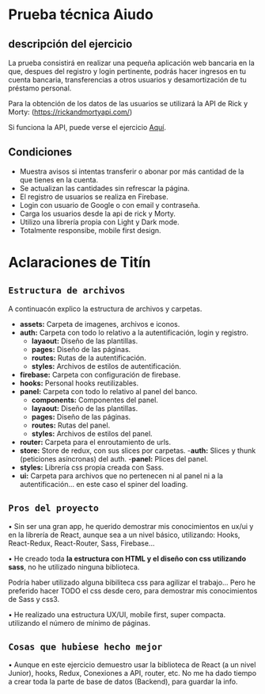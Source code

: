 # Prueba técnica Aiudo
## descripción del ejercicio
La prueba consistirá en realizar una pequeña aplicación web bancaria en la que, despues del registro y login pertinente, podrás hacer ingresos en tu cuenta bancaria, transferencias a otros usuarios y desamortización de tu préstamo personal.

Para la obtención de los datos de las usuarios se utilizará la API de Rick y Morty: (https://rickandmortyapi.com/)

Si funciona la API, puede verse el ejercicio  [Aquí](https://titin-c.github.io/aiudo-bank).

## Condiciones 
- Muestra avisos si intentas transferir o abonar por más cantidad de la que tienes en la cuenta.
- Se actualizan las cantidades sin refrescar la página.
- El registro de usuarios se realiza en Firebase.
- Login con usuario de Google o con email y contraseña.
- Carga los usuarios desde la api de rick y Morty.
- Utilizo una librería propia con Light y Dark mode.
- Totalmente responsibe, mobile first design.


# Aclaraciones de Titín

## `Estructura de archivos`
A continuacón explico la estructura de archivos y carpetas.


- **assets:** Carpeta de imagenes, archivos e iconos.
- **auth:** Carpeta  con todo lo relativo a la autentificación, login y registro.
    - **layaout:** Diseño de las plantillas.
    - **pages:** Diseño de las páginas.
    - **routes:** Rutas de la autentificación.
    - **styles:** Archivos de estilos de autentificación.
- **firebase:** Carpeta con configuración de firebase.
- **hooks:** Personal hooks reutilizables.
- **panel:** Carpeta con todo lo relativo al panel del banco.
    - **components:** Componentes del panel.
    - **layaout:** Diseño de las plantillas.
    - **pages:** Diseño de las páginas.
    - **routes:** Rutas del panel.
    - **styles:** Archivos de estilos del panel.
- **router:** Carpeta para el enroutamiento de urls.
- **store:** Store de redux, con sus slices por carpetas.
    -**auth:** Slices y thunk (peticiones asíncronas) del auth.
    -**panel:** Plices del panel.
- **styles:** Librería css propia creada con Sass.
- **ui:** Carpeta para archivos que no pertenecen ni al panel ni a la autentificación... en este caso el spiner del loading.


## `Pros del proyecto`
• Sin ser una gran app, he querido demostrar mis conocimientos en ux/ui y en la librería de React, aunque sea a un nivel básico, utilizando: Hooks, React-Redux, React-Router, Sass, Firebase...

• He creado toda **la estructura con HTML y el diseño con css utilizando sass**, no he utilizado ninguna biblioteca.

Podría haber utilizado alguna bibiliteca css para agilizar el trabajo... Pero he preferido hacer TODO el css desde cero, para demostrar mis conocimientos de Sass y css3.

• He realizado una estructura UX/UI, mobile first, super compacta. utilizando el número de mínimo de páginas.


## `Cosas que hubiese hecho mejor` 

• Aunque en este ejercicio demuestro usar la biblioteca de React (a un nivel Junior), hooks, Redux, Conexiones a API, router, etc. No me ha dado tiempo a crear toda la parte de base de datos (Backend), para guardar la info.